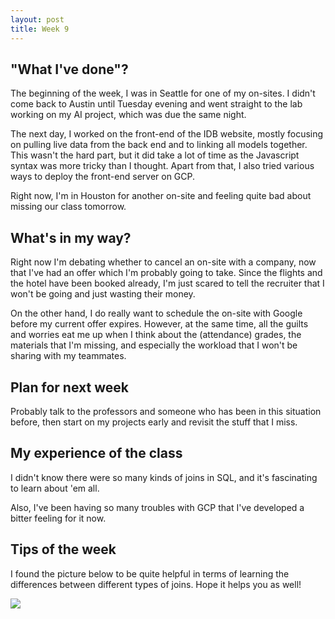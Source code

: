 ```yaml
---
layout: post
title: Week 9
---
```


"What I've done"? 
---

The beginning of the week, I was in Seattle for one of my on-sites. I didn't come back to Austin until Tuesday evening and went straight to the lab working on my AI project, which was due the same night.

The next day, I worked on the front-end of the IDB website, mostly focusing on pulling live data from the back end and to linking all models together. This wasn't the hard part, but it did take a lot of time as the Javascript syntax was more tricky than I thought. Apart from that, I also tried various ways to deploy the front-end server on GCP. 

Right now, I'm in Houston for another on-site and feeling quite bad about missing our class tomorrow.

What's in my way?
---

Right now I'm debating whether to cancel an on-site with a company, now that I've had an offer which I'm probably going to take. Since the flights and the hotel have been booked already, I'm just scared to tell the recruiter that I won't be going and just wasting their money. 

On the other hand, I do really want to schedule the on-site with Google before my current offer expires. However, at the same time, all the guilts and worries eat me up when I think about the (attendance) grades, the materials that I'm missing, and especially the workload that I won't be sharing with my teammates.

Plan for next week
---

Probably talk to the professors and someone who has been in this situation before, then start on my projects early and revisit the stuff that I miss.


My experience of the class
---

I didn't know there were so many kinds of joins in SQL, and it's fascinating to learn about 'em all.

Also, I've been having so many troubles with GCP that I've developed a bitter feeling for it now.

Tips of the week 
---

I found the picture below to be quite helpful in terms of learning the differences between different types of joins. Hope it helps you as well!

![](https://i.imgur.com/v23nUwQ.png)
